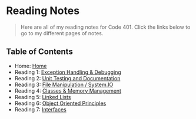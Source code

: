 # Reading Notes

> Here are all of my reading notes for Code 401. Click the links below to go to my different pages of notes.

## Table of Contents

* Home: [Home](/readme.md)
* Reading 1: [Exception Handling & Debugging](/reading01.md)
* Reading 2: [Unit Testing and Documentation](/reading02.md)
* Reading 3: [File Manipulation / System.IO](/reading03.md)
* Reading 4: [Classes & Memory Management](/reading04.md)
* Reading 5: [Linked Lists](/reading05.md)
* Reading 6: [Object Oriented Principles](/reading06.md)
* Reading 7: [Interfaces](/reading07.md)